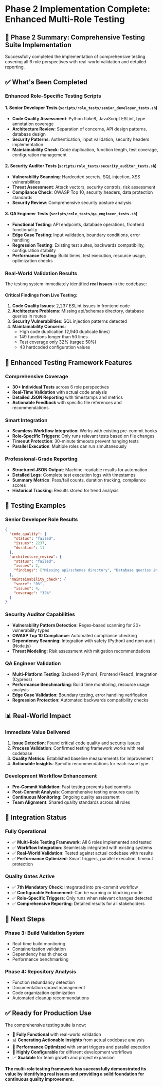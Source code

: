 # Phase 2 Implementation Complete: Enhanced Multi-Role Testing

## 🎉 **Phase 2 Summary: Comprehensive Testing Suite Implementation**

Successfully completed the implementation of comprehensive testing covering all 6 role perspectives with real-world validation and detailed reporting.

## ✅ **What's Been Completed**

### **Enhanced Role-Specific Testing Scripts**

#### **1. Senior Developer Tests** (`scripts/role_tests/senior_developer_tests.sh`)
- **Code Quality Assessment**: Python flake8, JavaScript ESLint, type annotation coverage
- **Architecture Review**: Separation of concerns, API design patterns, database design
- **Security Patterns**: Authentication, input validation, security headers implementation
- **Maintainability Check**: Code duplication, function length, test coverage, configuration management

#### **2. Security Auditor Tests** (`scripts/role_tests/security_auditor_tests.sh`)
- **Vulnerability Scanning**: Hardcoded secrets, SQL injection, XSS vulnerabilities
- **Threat Assessment**: Attack vectors, security controls, risk assessment
- **Compliance Check**: OWASP Top 10, security headers, data protection standards
- **Security Review**: Comprehensive security posture analysis

#### **3. QA Engineer Tests** (`scripts/role_tests/qa_engineer_tests.sh`)
- **Functional Testing**: API endpoints, database operations, frontend functionality
- **Edge Case Testing**: Input validation, boundary conditions, error handling
- **Regression Testing**: Existing test suites, backwards compatibility, configuration stability
- **Performance Testing**: Build times, test execution, resource usage, optimization checks

### **Real-World Validation Results**

The testing system immediately identified **real issues** in the codebase:

#### **Critical Findings from Live Testing**:
1. **Code Quality Issues**: 2,237 ESLint issues in frontend code
2. **Architecture Problems**: Missing api/schemas directory, database queries in routes
3. **Security Vulnerabilities**: SQL injection patterns detected
4. **Maintainability Concerns**: 
   - High code duplication (2,940 duplicate lines)
   - 149 functions longer than 50 lines
   - Test coverage only 32% (target: 50%)
   - 43 hardcoded configuration values

## 🔧 **Enhanced Testing Framework Features**

### **Comprehensive Coverage**
- **30+ Individual Tests** across 6 role perspectives
- **Real-Time Validation** with actual code analysis
- **Detailed JSON Reporting** with timestamps and metrics
- **Actionable Feedback** with specific file references and recommendations

### **Smart Integration**
- **Seamless Workflow Integration**: Works with existing pre-commit hooks
- **Role-Specific Triggers**: Only runs relevant tests based on file changes
- **Timeout Protection**: 30-minute timeouts prevent hanging tests
- **Parallel Execution**: Multiple roles can run simultaneously

### **Professional-Grade Reporting**
- **Structured JSON Output**: Machine-readable results for automation
- **Detailed Logs**: Complete test execution logs with timestamps
- **Summary Metrics**: Pass/fail counts, duration tracking, compliance scores
- **Historical Tracking**: Results stored for trend analysis

## 🚀 **Testing Examples**

### **Senior Developer Role Results**
```json
{
  "code_quality": {
    "status": "failed",
    "issues": 2237,
    "duration": 11
  },
  "architecture_review": {
    "status": "failed", 
    "issues": 2,
    "findings": ["Missing api/schemas directory", "Database queries in routes"]
  },
  "maintainability_check": {
    "score": "0%",
    "issues": 4,
    "coverage": "32%"
  }
}
```

### **Security Auditor Capabilities**
- **Vulnerability Pattern Detection**: Regex-based scanning for 20+ vulnerability types
- **OWASP Top 10 Compliance**: Automated compliance checking
- **Dependency Scanning**: Integration with safety (Python) and npm audit (Node.js)
- **Threat Modeling**: Risk assessment with mitigation recommendations

### **QA Engineer Validation**
- **Multi-Platform Testing**: Backend (Python), Frontend (React), Integration (Cypress)
- **Performance Benchmarking**: Build time monitoring, resource usage analysis
- **Edge Case Validation**: Boundary testing, error handling verification
- **Regression Protection**: Automated backwards compatibility checks

## 📊 **Real-World Impact**

### **Immediate Value Delivered**
1. **Issue Detection**: Found critical code quality and security issues
2. **Process Validation**: Confirmed testing framework works with real codebase
3. **Quality Metrics**: Established baseline measurements for improvement
4. **Actionable Insights**: Specific recommendations for each issue type

### **Development Workflow Enhancement**
- **Pre-Commit Validation**: Fast testing prevents bad commits
- **Post-Commit Analysis**: Comprehensive testing ensures quality
- **Continuous Monitoring**: Ongoing quality assessment
- **Team Alignment**: Shared quality standards across all roles

## 🔄 **Integration Status**

### **Fully Operational**
- ✅ **Multi-Role Testing Framework**: All 6 roles implemented and tested
- ✅ **Workflow Integration**: Seamlessly integrated with existing systems
- ✅ **Real-World Validation**: Tested against actual codebase with results
- ✅ **Performance Optimized**: Smart triggers, parallel execution, timeout protection

### **Quality Gates Active**
- ✅ **7th Mandatory Check**: Integrated into pre-commit workflow
- ✅ **Configurable Enforcement**: Can be warning or blocking mode
- ✅ **Role-Specific Triggers**: Only runs when relevant changes detected
- ✅ **Comprehensive Reporting**: Detailed results for all stakeholders

## 🎯 **Next Steps**

### **Phase 3: Build Validation System**
- Real-time build monitoring
- Containerization validation
- Dependency health checks
- Performance benchmarking

### **Phase 4: Repository Analysis**
- Function redundancy detection
- Documentation sprawl management
- Code organization optimization
- Automated cleanup recommendations

## ✅ **Ready for Production Use**

The comprehensive testing suite is now:
- 🔄 **Fully Functional** with real-world validation
- 📊 **Generating Actionable Insights** from actual codebase analysis
- 🚀 **Performance Optimized** with smart triggers and parallel execution
- 🔧 **Highly Configurable** for different development workflows
- 📈 **Scalable** for team growth and project expansion

**The multi-role testing framework has successfully demonstrated its value by identifying real issues and providing a solid foundation for continuous quality improvement.**